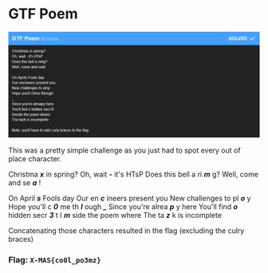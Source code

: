 # GTF Poem

![](GTFPoem.png)

This was a pretty simple challenge as you just had to spot every out of place character.

Christma ***x***  in spring?
Oh, wait ***-*** it's HTsP
Does this bell a ri ***m*** g?
Well, come and se ***a*** !

On April ***s*** Fools day
Our en ***c*** ineers present you
New challenges to pl ***o*** y
Hope you'll c ***0*** me th ***l*** ough
***_***
Since you're alrea ***p*** y here
You'll find ***o*** hidden secr ***3*** t
I ***m*** side the poem where
The ta ***z*** k is incomplete

Concatenating those characters resulted in the flag (excluding the culry braces)

### Flag: `X-MAS{co0l_po3mz}`